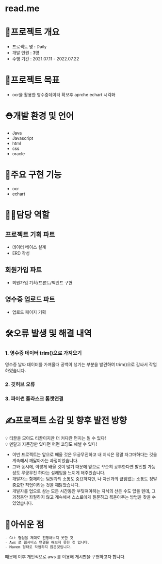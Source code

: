# read.me

# 📌프로젝트 개요

- 프로젝트 명 : Daily
- 개발 인원 : 3명
- 수행 기간 :  2021.07.11 - 2022.07.22

# 💪프로젝트 목표

- ocr을 활용한 영수증데이터 확보후 aprche echart 시각화

# ⛑개발 환경 및 언어

- Java
- Javascript
- html
- css
- oracle

# 🔖주요 구현 기능

- ocr
- echart

# 🙋‍♀️담당 역할

## 프로젝트 기획 파트

- 데이터 베이스 설계
- ERD 작성

## 회원가입 파트

- 회원가입 기획/프론트/백엔드 구현

## 영수증 업로드 파트

- 업로드 페이지 기획

# 🛠오류 발생 및 해결 내역

### 1. 영수증 데이터 trim()으로 가져오기

영수증 날짜 데이터를 가져올때 공백이 생기는 부분을 발견하여 trim()으로 감싸서 작업하였습니다.

### 2. 깃허브 오류

### 3. 파이썬 플라스크 톰캣연결

# ✍️프로젝트 소감 및 향후 발전 방향

<aside>
💡 티끌을 모아도 티끌이지만 더 커다란 먼지는 될 수 있다!

</aside>

<aside>
💡 멘탈과 자존감만 있다면 어떤 코딩도 해낼 수 있다!

</aside>

- 이번 프로젝트는 앞으로 배울 것은 무궁무진하고 내 지식은 정말 자그마하다는 것을 계속해서 깨닳아가는 과정이었습니다.
- 그와 동시에, 이렇게 배울 것이 많기 때문에 앞으로 꾸준히 공부한다면 발전할 가능성도 무궁무진 하다는 설레임을 느끼게 해주었습니다.
- 개발자는 함께하는 팀원과의 소통도 중요하지만, 나 자신과의 끊임없는 소통도 정말 중요한 직업이라는 것을 깨닳았습니다.
- 개발자를 업으로 삼는 모든 시간동안 부딪혀야하는 지식의 산은 수도 없을 텐데, 그 과정동안 좌절하지 않고 계속해서 스스로에게 질문하고 복돋아주는 방법을 찾을 수 있었습니다.

# 📇아쉬운 점

```java
- Git 협업을 제대로 진행해보지 못한 것
- Aws 로 웹서비스 연결을 해보지 못한 것 입니다.
- Maven 형태로 작업하지 않은것입니다.
```

때문에 이후 개인적으로  aws 를 이용해 게시판을 구현하고자 합니다.
